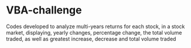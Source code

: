 # VBA-challenge

Codes developed to analyze multi-years returns for each stock, in a stock market, displaying, yearly changes, percentage change, the total volume traded, as well as greatest increase, decrease and total volume traded